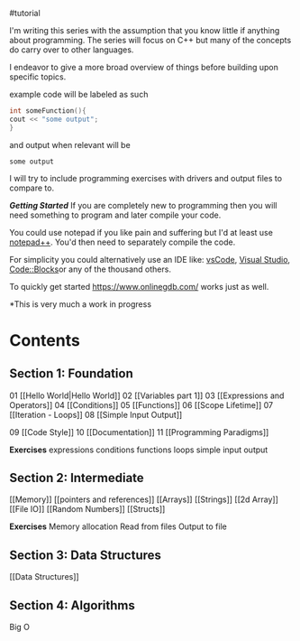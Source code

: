 #tutorial

I'm writing this series with the assumption that you know little if anything about programming. The series will focus on C++ but many of the concepts do carry over to other languages.

I endeavor to give a more broad overview of things before building upon specific topics.

example code will be labeled as such
``` c++
int someFunction(){
cout << "some output";
}
```
and output when relevant will be
```
some output
```

I will try to include programming exercises with drivers and 
output files to compare to.


***Getting Started***
If you are completely new to programming then you will need something to program and later compile your code.

You could use notepad if you like pain and suffering but I'd at least use [notepad++](https://notepad-plus-plus.org/). You'd then need to separately compile the code.

For simplicity you could alternatively use an IDE like: [vsCode](https://code.visualstudio.com/), [Visual Studio](https://visualstudio.microsoft.com/), [Code::Blocks](https://www.codeblocks.org/)or any of the thousand others.

To quickly get started https://www.onlinegdb.com/ works just as well.


\*This is very much a work in progress

# **Contents**
## Section 1: Foundation
01 [[Hello World|Hello World]] 
02 [[Variables part 1]] 
03 [[Expressions and Operators]] 
04 [[Conditions]] 
05 [[Functions]]
06 [[Scope Lifetime]] 
07 [[Iteration - Loops]] 
08 [[Simple Input Output]]

09 [[Code Style]]
10 [[Documentation]]
11 [[Programming Paradigms]]



**Exercises** 
expressions
conditions
functions
loops
simple input output

## Section 2: Intermediate
 [[Memory]] 
 [[pointers and references]]
 [[Arrays]] 
 [[Strings]]
 [[2d Array]] 
 [[File IO]] 
 [[Random Numbers]]
 [[Structs]]


**Exercises** 
Memory allocation
Read from files 
Output to file


## Section 3: Data Structures
[[Data Structures]] 


## Section 4: Algorithms
Big O






